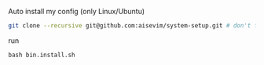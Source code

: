 Auto install my config (only Linux/Ubuntu)

```sh
git clone --recursive git@github.com:aisevim/system-setup.git # don't forget --recrusvie option
```

run
```
bash bin.install.sh
```
